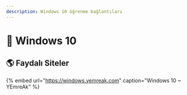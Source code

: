 ```yaml
---
description: Windows 10 öğrenme bağlantıları
---
```


# 🎇 Windows 10

## 🌎 Faydalı Siteler

{% embed url="https://windows.yemreak.com" caption="Windows 10 ~ YEmreAk" %}



